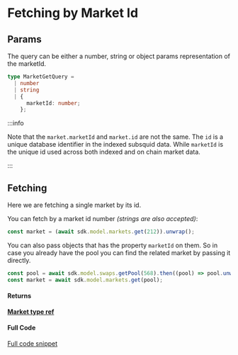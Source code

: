 # Fetching by Market Id

## Params

The query can be either a number, string or object params representation of the
marketId.

```ts
type MarketGetQuery =
  | number
  | string
  | {
      marketId: number;
    };
```

:::info

Note that the `market.marketId` and `market.id` are not the same. The `id` is a
unique database identifier in the indexed subsquid data. While `marketId` is the
unique id used across both indexed and on chain market data.

:::

## Fetching

Here we are fetching a single market by its id.

You can fetch by a market id number _(strings are also accepted)_:

```ts
const market = (await sdk.model.markets.get(212)).unwrap();
```

You can also pass objects that has the property `marketId` on them. So in case
you already have the pool you can find the related market by passing it
directly.

```ts
const pool = await sdk.model.swaps.getPool(568).then((pool) => pool.unwrap()!);
const market = await sdk.model.markets.get(pool);
```

#### Returns

**[Market type ref](/docs/build/sdk/v2/reference/market)**

#### Full Code

[Full code snippet](https://github.com/zeitgeistpm/sdk-next/blob/main/playground/examples/src/fetching-markets/get.ts)
